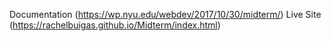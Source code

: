Documentation (https://wp.nyu.edu/webdev/2017/10/30/midterm/)
Live Site (https://rachelbuigas.github.io/Midterm/index.html)
